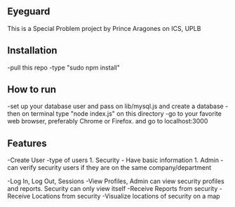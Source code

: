 ## Eyeguard
This is a Special Problem project by Prince Aragones on ICS, UPLB

## Installation
-pull this repo
-type "sudo npm install"

## How to run
-set up your database user and pass on lib/mysql.js and create a database
-then on terminal type "node index.js" on this directory
-go to your favorite web browser, preferably Chrome or Firefox. and go to localhost:3000

## Features
-Create User
	-type of users
	1. Security - Have basic information
	1. Admin - can verify security users if they are on the same company/department

-Log In, Log Out, Sessions
-View Profiles, Admin can view security profiles and reports. Security can only view itself
-Receive Reports from security
-Receive Locations from security
-Visualize locations of security on a map 